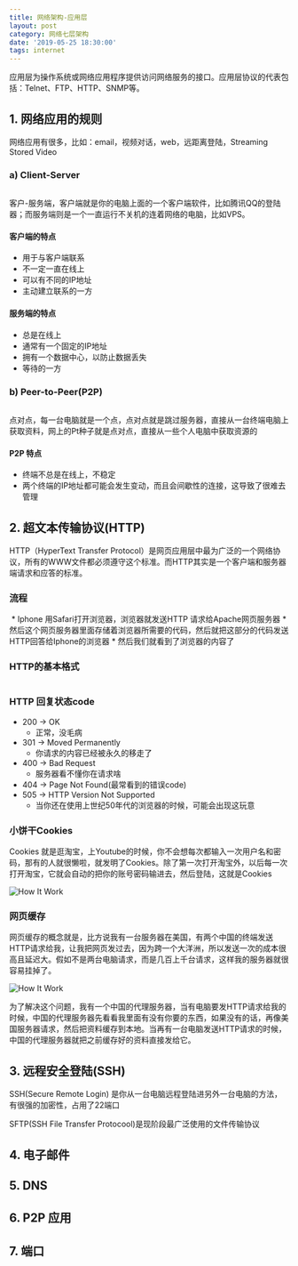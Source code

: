 ```yaml
---
title: 网络架构-应用层
layout: post
category: 网络七层架构
date: '2019-05-25 18:30:00'
tags: internet
---
```


应用层为操作系统或网络应用程序提供访问网络服务的接口。应用层协议的代表包括：Telnet、FTP、HTTP、SNMP等。

## 1. 网络应用的规则
网络应用有很多，比如：email，视频对话，web，远距离登陆，Streaming Stored Video

### a) Client-Server
<img src="{{ '/assets/blog/application1.png' | prepend: site.baseurl }}" alt="">

客户-服务端，客户端就是你的电脑上面的一个客户端软件，比如腾讯QQ的登陆器；而服务端则是一个一直运行不关机的连着网络的电脑，比如VPS。

#### 客户端的特点
* 用于与客户端联系
* 不一定一直在线上
* 可以有不同的IP地址
* 主动建立联系的一方

#### 服务端的特点
* 总是在线上
* 通常有一个固定的IP地址
* 拥有一个数据中心，以防止数据丢失
* 等待的一方

### b) Peer-to-Peer(P2P)
<img src="{{ '/assets/blog/application2.png' | prepend: site.baseurl }}" alt="">

点对点，每一台电脑就是一个点，点对点就是跳过服务器，直接从一台终端电脑上获取资料，网上的Pt种子就是点对点，直接从一些个人电脑中获取资源的

#### P2P 特点
* 终端不总是在线上，不稳定
* 两个终端的IP地址都可能会发生变动，而且会间歇性的连接，这导致了很难去管理

## 2. 超文本传输协议(HTTP)
HTTP（HyperText Transfer Protocol）是网页应用层中最为广泛的一个网络协议，所有的WWW文件都必须遵守这个标准。而HTTP其实是一个客户端和服务器端请求和应答的标准。

### 流程
<img src="{{ '/assets/blog/application3.png' | prepend: site.baseurl }}" alt="">
* Iphone 用Safari打开浏览器，浏览器就发送HTTP 请求给Apache网页服务器
* 然后这个网页服务器里面存储着浏览器所需要的代码，然后就把这部分的代码发送HTTP回答给Iphone的浏览器
* 然后我们就看到了浏览器的内容了

### HTTP的基本格式
<img src="{{ '/assets/blog/application4.png' | prepend: site.baseurl }}" alt="">

### HTTP 回复状态code
* 200 -> OK 
	* 正常，没毛病
* 301 -> Moved Permanently
	* 你请求的内容已经被永久的移走了
* 400 -> Bad Request
	* 服务器看不懂你在请求啥
* 404 -> Page Not Found(最常看到的错误code)
* 505 -> HTTP Version Not Supported
	* 当你还在使用上世纪50年代的浏览器的时候，可能会出现这玩意

### 小饼干Cookies
Cookies 就是逛淘宝，上Youtube的时候，你不会想每次都输入一次用户名和密码，那有的人就很懒啦，就发明了Cookies。除了第一次打开淘宝外，以后每一次打开淘宝，它就会自动的把你的账号密码输进去，然后登陆，这就是Cookies

<img src="{{ '/assets/blog/application5.png' | prepend: site.baseurl }}" alt="How It Work">

### 网页缓存
网页缓存的概念就是，比方说我有一台服务器在美国，有两个中国的终端发送HTTP请求给我，让我把网页发过去，因为跨一个大洋洲，所以发送一次的成本很高且延迟大。假如不是两台电脑请求，而是几百上千台请求，这样我的服务器就很容易挂掉了。

<img src="{{ '/assets/blog/application6.png' | prepend: site.baseurl }}" alt="How It Work">

为了解决这个问题，我有一个中国的代理服务器，当有电脑要发HTTP请求给我的时候，中国的代理服务器先看看我里面有没有你要的东西，如果没有的话，再像美国服务器请求，然后把资料缓存到本地。当再有一台电脑发送HTTP请求的时候，中国的代理服务器就把之前缓存好的资料直接发给它。



## 3. 远程安全登陆(SSH)
SSH(Secure Remote Login) 是你从一台电脑远程登陆进另外一台电脑的方法，有很强的加密性，占用了22端口

SFTP(SSH File Transfer Protocool)是现阶段最广泛使用的文件传输协议


## 4. 电子邮件


## 5. DNS


## 6. P2P 应用

## 7. 端口